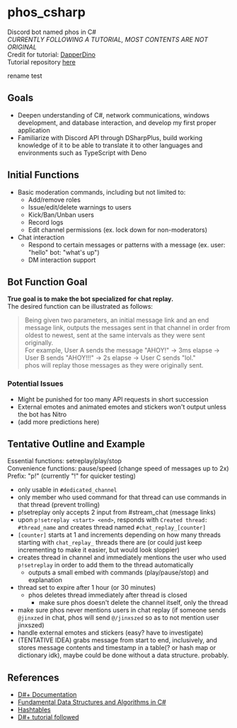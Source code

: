 # phos_csharp

Discord bot named phos in C#\
*CURRENTLY FOLLOWING A TUTORIAL, MOST CONTENTS ARE NOT ORIGINAL*\
Credit for tutorial: [DapperDino](https://github.com/dapperDino/)\
Tutorial repository [here](https://github.com/DapperDino/Discord-Bot-Tutorial/)

rename test

## Goals

- Deepen understanding of C#, network communications, windows development, and database interaction, and develop my first proper application
- Familiarize with Discord API through DSharpPlus, build working knowledge of it to be able to translate it to other languages and environments such as TypeScript with Deno

## Initial Functions

- Basic moderation commands, including but not limited to:
    - Add/remove roles
    - Issue/edit/delete warnings to users
    - Kick/Ban/Unban users
    - Record logs
    - Edit channel permissions (ex. lock down for non-moderators)
- Chat interaction
    - Respond to certain messages or patterns with a message (ex. user: "hello" bot: "what's up")
    - DM interaction support

## Bot Function Goal

**True goal is to make the bot specialized for chat replay.**\
The desired function can be illustrated as follows:

>Being given two parameters, an initial message link and an end message link, outputs the messages sent in that channel in order from oldest to newest, sent at the same intervals as they were sent originally. \
For example, User A sends the message "AHOY!" -> 3ms elapse -> User B sends "AHOY!!!" -> 2s elapse -> User C sends "lol." \
phos will replay those messages as they were originally sent. 

### Potential Issues

- Might be punished for too many API requests in short succession
- External emotes and animated emotes and stickers won't output unless the bot has Nitro  
- (add more predictions here)

## Tentative Outline and Example

Essential functions: setreplay/play/stop\
Convenience functions: pause/speed (change speed of messages up to 2x)\
Prefix: "p!" (currently "!" for quicker testing)

- only usable in `#dedicated_channel`
- only member who used command for that thread can use commands in that thread (prevent trolling)
- p!setreplay only accepts 2 input from #stream_chat (message links)
- upon `p!setreplay <start> <end>`, responds with `Created thread: #thread_name` and creates thread named `#chat_replay_[counter]`
- `[counter]` starts at 1 and increments depending on how many threads starting with `chat_replay_` threads there are (or could just keep incrementing to make it easier, but would look sloppier)
- creates thread in channel and immediately mentions the user who used `p!setreplay` in order to add them to the thread automatically
    - outputs a small embed with commands (play/pause/stop) and explanation
- thread set to expire after 1 hour (or 30 minutes)
    - phos deletes thread immediately after thread is closed
        - make sure phos doesn't delete the channel itself, only the thread 
- make sure phos never mentions users in chat replay (if someone sends `@jinxzed` in chat, phos will send `@/jinxszed` so as to not mention user jinxszed)
- handle external emotes and stickers (easy? have to investigate)
- (TENTATIVE IDEA) grabs message from start to end, inclusively, and stores message contents and timestamp in a table(? or hash map or dictionary idk), maybe could be done without a data structure. probably.

## References

- [D#+ Documentation](https://dsharpplus.github.io/DSharpPlus/)
- [Fundamental Data Structures and Algorithms in C#](https://dev.to/adavidoaiei/fundamental-data-structures-and-algorithms-in-c-4ocf)
- [Hashtables](https://dev.to/adavidoaiei/fundamental-data-structures-and-algorithms-in-c-4ocf#hashtable)
- [D#+ tutorial followed](https://www.youtube.com/playlist?list=PLS6sInD7ThM0Zb8F_KBl4T_jGF1e3apsc)